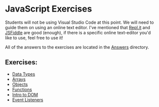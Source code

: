 # JavaScript Exercises
Students will not be using Visual Studio Code at this point. We will need to guide them on using an online text editor. I've mentioned that [Repl.it](https://repl.it) and [JSFiddle](https://jsfiddle.net/) are good (enough), if there is a specific online text-editor you'd like to use, feel free to use it!

All of the answers to the exercises are located in the [Answers](./answers) directory.

## Exercises:
- [Data Types](./data-types.js)
- [Arrays](./arrays.js)
- [Objects](./objects.js)
- [Functions](./functions.js)
- [Intro to DOM](./Intro-To-DOM/)
- [Event Listeners](./Event-Listeners/)